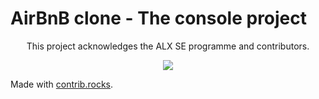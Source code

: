 # AirBnB clone - The console project



<p align="center">This project acknowledges the ALX SE programme and contributors.</p>

<p align="center">
<a href="https://github.com/ayomidekappo12/AirBnB_clone/graphs/contributors">
  <img src="https://contrib.rocks/image?repo=ayomidekappo12/AirBnB_clone" />
</a>
</p>

Made with [contrib.rocks](https://contrib.rocks).
